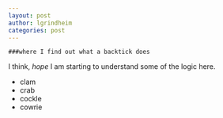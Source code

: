 ```yaml
---
layout: post
author: lgrindheim
categories: post
---
```



``` 
###where I find out what a backtick does
```

I think, *hope* I am starting to understand some of the logic here.

* clam
* crab
* cockle
* cowrie


